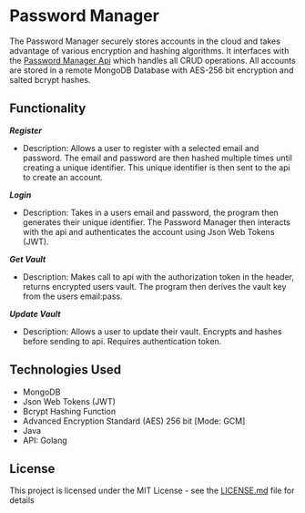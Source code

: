 # Password Manager

The Password Manager securely stores accounts in the cloud and takes advantage of various encryption and hashing algorithms. It interfaces with the [Password Manager Api](https://github.com/Legitzx/PasswordManagerApi) which handles all CRUD operations. All accounts are stored in a remote MongoDB Database with AES-256 bit encryption and salted bcrypt hashes.

## Functionality

***Register***
 - Description: Allows a user to register with a selected email and password. The email and password are then hashed multiple times until creating a unique identifier. This unique identifier is then sent to the api to create an account. 
 
***Login*** 
 - Description: Takes in a users email and password, the program then generates their unique identifier. The Password Manager then interacts with the api and authenticates the account using Json Web Tokens (JWT).
 
***Get Vault*** 
 - Description: Makes call to api with the authorization token in the header, returns encrypted users vault. The program then derives the vault key from the users email:pass.
 
***Update Vault***
 - Description: Allows a user to update their vault. Encrypts and hashes before sending to api. Requires authentication token. 
 
## Technologies Used
 - MongoDB
 - Json Web Tokens (JWT)
 - Bcrypt Hashing Function
 - Advanced Encryption Standard (AES) 256 bit [Mode: GCM]
 - Java
 - API: Golang
 
## License

This project is licensed under the MIT License - see the [LICENSE.md](LICENSE) file for details

